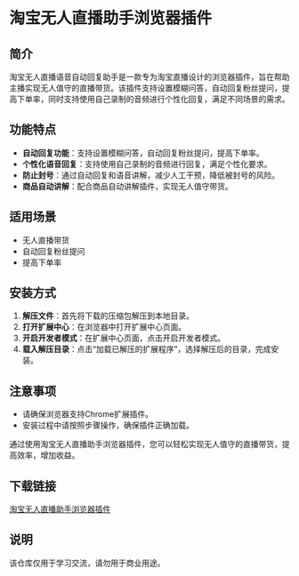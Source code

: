 # 淘宝无人直播助手浏览器插件

## 简介

淘宝无人直播语音自动回复助手是一款专为淘宝直播设计的浏览器插件，旨在帮助主播实现无人值守的直播带货。该插件支持设置模糊问答，自动回复粉丝提问，提高下单率，同时支持使用自己录制的音频进行个性化回复，满足不同场景的需求。

## 功能特点

- **自动回复功能**：支持设置模糊问答，自动回复粉丝提问，提高下单率。
- **个性化语音回复**：支持使用自己录制的音频进行回复，满足个性化要求。
- **防止封号**：通过自动回复和语音讲解，减少人工干预，降低被封号的风险。
- **商品自动讲解**：配合商品自动讲解插件，实现无人值守带货。

## 适用场景

- 无人直播带货
- 自动回复粉丝提问
- 提高下单率

## 安装方式

1. **解压文件**：首先将下载的压缩包解压到本地目录。
2. **打开扩展中心**：在浏览器中打开扩展中心页面。
3. **开启开发者模式**：在扩展中心页面，点击开启开发者模式。
4. **载入解压目录**：点击“加载已解压的扩展程序”，选择解压后的目录，完成安装。

## 注意事项

- 请确保浏览器支持Chrome扩展插件。
- 安装过程中请按照步骤操作，确保插件正确加载。

通过使用淘宝无人直播助手浏览器插件，您可以轻松实现无人值守的直播带货，提高效率，增加收益。

## 下载链接
[淘宝无人直播助手浏览器插件](https://pan.quark.cn/s/9b20ae53fbe3)

## 说明

该仓库仅用于学习交流，请勿用于商业用途。
